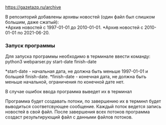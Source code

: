 https://gazetazp.ru/archive

В репозиторий добавлены архивы новостей (один файл был слишком большим, даже сжатый):  
*Архив новостей с 1997-01-01 до 2010-01-01. 
*Архив новостей с 2010-01-01 по 2021-06-20. 

[Ссылка на целый файл]: https://drive.google.com/file/d/1jM1VIUGDcrz03cd2fNLvudQOf_Tfw3mX/view?usp=sharing

### Запуск программы

Для запуска программы необходимо в терминале ввести команду:  
python3 webparser.py start-date finish-date

*start-date - начальная дата, не должна быть меньше 1997-01-01 и большей finish-date. 
*finish-date - конечная дата, не должна быть меньше начальной, ограничения по конечной дате нет. 

В случае ошибок ввода программа выведет их в терминал

Программа будет создавать потоки, по завершению их в терминл будет выводиться соответсвующее сообщение. 
Каждый поток ведется запись новостей в свой файл. 
После завершения всех потоков программа создаст результирующий файл с данными файлов потоков. 
